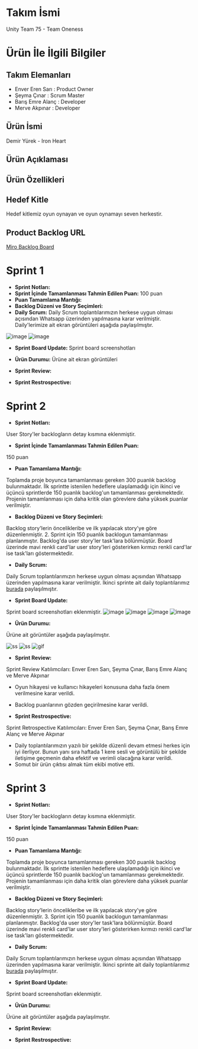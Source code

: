 # Takım İsmi
Unity Team 75 - Team Oneness

# Ürün İle İlgili Bilgiler
## Takım Elemanları
- Enver Eren Sarı : Product Owner
- Şeyma Çınar : Scrum Master
- Barış Emre Alanç : Developer
- Merve Akpınar : Developer

## Ürün İsmi
Demir Yürek - Iron Heart
## Ürün Açıklaması

## Ürün Özellikleri

## Hedef Kitle
Hedef kitlemiz oyun oynayan ve oyun oynamayı seven herkestir.

## Product Backlog URL
[Miro Backlog Board](https://miro.com/welcomeonboard/WG90YjkwekQ3TWJ0NkpmWEE5SlI2RjlUS210VTBFMzg3OXlmNjlPUjNKQUl0Nk0zbHNZUDN5cDNCd1JLcUs1SXwzNDU4NzY0NTI0OTc2MDQyOTgz?share_link_id=913450459535)

# Sprint 1
- **Sprint Notları:**
- **Sprint İçinde Tamamlanması Tahmin Edilen Puan:** 100 puan
- **Puan Tamamlama Mantığı:**
- **Backlog Düzeni ve Story Seçimleri:**
- **Daily Scrum:** Daily Scrum toplantılarımızın herkese uygun olması açısından Whatsapp üzerinden yapılmasına karar verilmiştir.
Daily'lerimize ait ekran görüntüleri aşağıda paylaşılmıştır.

![image](https://user-images.githubusercontent.com/48402741/167467443-69a6c381-bc37-4012-84aa-dd831579d83b.png)
![image](https://user-images.githubusercontent.com/48402741/167467500-e7ca5b90-8921-42f3-b874-910e8622df47.png)

- **Sprint Board Update:** Sprint board screenshotları

- **Ürün Durumu:** Ürüne ait ekran görüntüleri

- **Sprint Review:** 

- **Sprint Restrospective:**

# Sprint 2

- **Sprint Notları:** 

User Story'ler backlogların detay kısmına eklenmiştir.

- **Sprint İçinde Tamamlanması Tahmin Edilen Puan:** 

150 puan

- **Puan Tamamlama Mantığı:** 

Toplamda proje boyunca tamamlanması gereken 300 puanlık backlog bulunmaktadır. İlk sprintte istenilen hedeflere ulaşılamadığı için ikinci ve üçüncü sprintlerde 150 puanlık backlog'un tamamlanması gerekmektedir. Projenin tamamlanması için daha kritik olan görevlere daha yüksek puanlar verilmiştir.


- **Backlog Düzeni ve Story Seçimleri:** 

Backlog story'lerin öncelikleribe ve ilk yapılacak story'ye göre düzenlenmiştir. 2. Sprint için 150 puanlık backlogun tamamlanması planlanmıştır. 
Backlog'da user story'ler task'lara bölünmüştür. Board üzerinde mavi renkli card'lar user story'leri gösterirken kırmızı renkli card'lar ise task'ları göstermektedir.


- **Daily Scrum:** 

Daily Scrum toplantılarımızın herkese uygun olması açısından Whatsapp üzerinden yapılmasına karar verilmiştir.
İkinci sprinte ait daily toplantılarımız [burada](https://github.com/team-oneness/unity-team-75/files/8753691/Daily.Scrum.docx) paylaşılmıştır.

- **Sprint Board Update:**

Sprint board screenshotları eklenmiştir.
![image](https://user-images.githubusercontent.com/48402741/169866019-537b95c7-2daf-4805-9953-52e5cc00555f.png)
![image](https://user-images.githubusercontent.com/48402741/169866145-61bebe04-abb8-4fd1-9941-282b6c09f1a6.png)
![image](https://user-images.githubusercontent.com/48402741/169866466-52d890f0-0a3c-47de-be6a-03e380688ce6.png)
![image](https://user-images.githubusercontent.com/48402741/169866669-440f351e-8bf7-4371-8997-62a14bc3d44c.png)


- **Ürün Durumu:** 

Ürüne ait  görüntüler aşağıda paylaşılmıştır.

![ss](https://user-images.githubusercontent.com/48402741/169815504-e93eacf5-92e9-45d5-8f72-ff3b02e84d05.png)
![ss](https://user-images.githubusercontent.com/48402741/169815630-c37f0870-b627-44d2-bd0b-02555f4e62eb.png)
![gif](https://user-images.githubusercontent.com/48402741/169820845-b08b9c43-c05b-46e2-9d1c-942cb355a785.gif)


- **Sprint Review:** 

Sprint Review Katılımcıları: Enver Eren Sarı, Şeyma Çınar, Barış Emre Alanç ve Merve Akpınar
- Oyun hikayesi ve kullanıcı hikayeleri konusuna daha fazla önem verilmesine karar verildi.
- Backlog puanlarının gözden geçirilmesine karar verildi.


- **Sprint Restrospective:** 

Sprint Retrospective Katılımcıları: Enver Eren Sarı, Şeyma Çınar, Barış Emre Alanç ve Merve Akpınar
- Daily toplantılarımızın yazılı bir şekilde düzenli devam etmesi herkes için iyi ilerliyor. Bunun yanı sıra haftada 1 kere sesli ve görüntülü bir şekilde iletişime geçmenin daha efektif ve verimli olacağına karar verildi.
- Somut bir ürün çıktısı almak tüm ekibi motive etti.

# Sprint 3

- **Sprint Notları:** 

User Story'ler backlogların detay kısmına eklenmiştir.

- **Sprint İçinde Tamamlanması Tahmin Edilen Puan:** 

150 puan

- **Puan Tamamlama Mantığı:** 

Toplamda proje boyunca tamamlanması gereken 300 puanlık backlog bulunmaktadır. İlk sprintte istenilen hedeflere ulaşılamadığı için ikinci ve üçüncü sprintlerde 150 puanlık backlog'un tamamlanması gerekmektedir. Projenin tamamlanması için daha kritik olan görevlere daha yüksek puanlar verilmiştir.


- **Backlog Düzeni ve Story Seçimleri:** 

Backlog story'lerin öncelikleribe ve ilk yapılacak story'ye göre düzenlenmiştir. 3. Sprint için 150 puanlık backlogun tamamlanması planlanmıştır. 
Backlog'da user story'ler task'lara bölünmüştür. Board üzerinde mavi renkli card'lar user story'leri gösterirken kırmızı renkli card'lar ise task'ları göstermektedir.


- **Daily Scrum:** 

Daily Scrum toplantılarımızın herkese uygun olması açısından Whatsapp üzerinden yapılmasına karar verilmiştir.
İkinci sprinte ait daily toplantılarımız [burada]() paylaşılmıştır.

- **Sprint Board Update:**

Sprint board screenshotları eklenmiştir.



- **Ürün Durumu:** 

Ürüne ait  görüntüler aşağıda paylaşılmıştır.



- **Sprint Review:** 




- **Sprint Restrospective:** 


 



